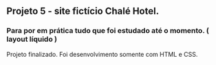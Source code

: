 ## Projeto 5 - site fictício Chalé Hotel.

### Para por em prática tudo que foi estudado até o momento. ( layout líquido )

Projeto finalizado. Foi desenvolvimento somente com HTML e CSS.